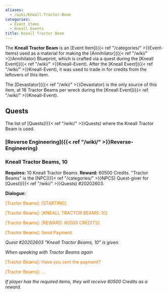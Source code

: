 ```yaml
---
aliases:
  - /wiki/Kneall-Tractor-Beam
categories:
  - Event Items
  - Kneall Events
title: Kneall Tractor Beam
---
```


The **Kneall Tractor Beam** is an [Event Item]({{< ref "/categories/" >}}Event-Items) used as a material for making the [Annihilator]({{< ref "/wiki/" >}}Annihilator) Blueprint, which is crafted via a quest during the [Kneall Event]({{< ref "/wiki/" >}}Kneall-Event). After the [Kneall Event]({{< ref "/wiki/" >}}Kneall-Event), it was used to trade in for credits from the leftovers of this item.

The [Devastator]({{< ref "/wiki/" >}}Devastator) is the only source of this item, at 16 Tractor Beams per wreck during the [Kneall Event]({{< ref "/wiki/" >}}Kneall-Event).

## Quests

The list of [Quests]({{< ref "/wiki/" >}}Quests) where the Kneall Tractor Beam is used.

### [Reverse Engineering]({{< ref "/wiki/" >}}Reverse-Engineering)

### Kneall Tractor Beams, 10

**Requires:** 10 Kneall Tractor Beams. **Reward:** 60500 Credits. "Tractor Beams" is the [NPC]({{< ref "/categories/" >}}NPCS) Quest-giver for [Quest]({{< ref "/wiki/" >}}Quests) #20202603.

**Dialogue:**

<span style="color:#ee7600">[Tractor Beams]: [STARTING]</span>

[Player]: ...

<span style="color:#ee7600">[Tractor Beams]: [KNEALL TRACTOR BEAMS: 10]</span>

[Player]: ...

<span style="color:#ee7600">[Tractor Beams]: [REWARD: 60500 CREDITS]</span>

[Player]: Ok.

<span style="color:#ee7600">[Tractor Beams]: Send Payment.</span>

_Quest #20202603 "Kneall Tractor Beams, 10" is given._

_When speaking with Tractor Beams again_

<span style="color:#ee7600">[Tractor Beams]: Have you sent the payment?</span>

[Player]: Yes.

<span style="color:#ee7600">[Tractor Beams]: ...</span>

_If player has the required items, they will receive 60500 Credits as a reward._

</div>
